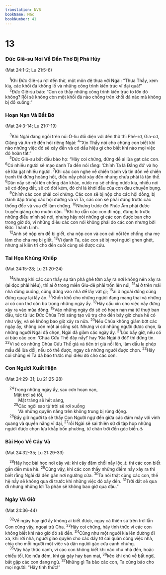 ```yaml
---
translation: NVB
bookName: Mác 
bookNumber: 41
---
```


<div class="title"><h1>13</h1><h3>Đức Giê-su Nói Về Đền Thờ Bị Phá Hủy </h3><p>(Mat 24:1-2; Lu 21:5-6) </p></div>
<span class="verse mac_13_1"> <sup>1</sup>Khi Đức Giê-su rời đền thờ, một môn đệ thưa với Ngài: “Thưa Thầy, xem kìa, các khối đá khổng lồ và những công trình kiến trúc vĩ đại quá!” <br/></span>
<span class="verse mac_13_2"> <sup>2</sup>Đức Giê-su bảo: “Con có thấy những công trình kiến trúc to lớn đó không? Rồi sẽ không còn một khối đá nào chồng trên khối đá nào mà không bị đổ xuống.” <br/></span>
<div class="title"><h3>Hoạn Nạn Và Bắt Bớ </h3><p>(Mat 24:3-14; Lu 21:7-19) </p></div>
<span class="verse mac_13_3"> <sup>3</sup>Khi Ngài đang ngồi trên núi Ô-liu đối diện với đền thờ thì Phê-rơ, Gia-cơ, Giăng và An-rê đến hỏi riêng Ngài: </span>
<span class="verse mac_13_4"><sup>4</sup>“Xin Thầy nói cho chúng con biết khi nào những việc đó sẽ xảy đến và có dấu hiệu gì cho biết khi nào mọi việc đó hoàn tất.” <br/></span>
<span class="verse mac_13_5"> <sup>5</sup>Đức Giê-su bắt đầu bảo họ: “Hãy coi chừng, đừng để ai lừa gạt các con. </span>
<span class="verse mac_13_6"><sup>6</sup>Có nhiều người sẽ mạo danh Ta đến nói rằng: ‘Chính Ta là Đấng đó’ và họ sẽ lừa gạt nhiều người. </span>
<span class="verse mac_13_7"><sup>7</sup>Khi các con nghe về chiến tranh và tin đồn về chiến tranh thì đừng hoảng hốt, điều nầy phải xảy đến nhưng chưa phải là tận thế. </span>
<span class="verse mac_13_8"><sup>8</sup>Dân nầy sẽ nổi lên chống dân khác, nước nọ sẽ chống nước kia, nhiều nơi sẽ có động đất, sẽ có đói kém, đó chỉ là khởi đầu của cơn đau chuyển bụng. <br/></span>
<span class="verse mac_13_9"> <sup>9</sup>Chính các con phải coi chừng. Các con sẽ bị nộp cho các hội đồng, bị đánh đập trong các hội đường và vì Ta, các con sẽ phải đứng trước các thống đốc và vua để làm chứng. </span>
<span class="verse mac_13_10"><sup>10</sup>Nhưng trước đó Phúc Âm phải được truyền giảng cho muôn dân. </span>
<span class="verse mac_13_11"><sup>11</sup>Khi họ dẫn các con đi nộp, đừng lo trước những điều mình sẽ nói, nhưng hãy nói những gì các con được ban cho trong giờ đó, vì những điều các con nói không phải do các con nhưng bởi Đức Thánh Linh. <br/></span>
<span class="verse mac_13_12"> <sup>12</sup>Anh sẽ nộp em để bị giết, cha nộp con và con cái nổi lên chống cha mẹ làm cho cha mẹ bị giết. </span>
<span class="verse mac_13_13"><sup>13</sup>Vì danh Ta, các con sẽ bị mọi người ghen ghét, nhưng ai kiên trì cho đến cuối cùng sẽ được cứu. <br/></span>
<div class="title"><h3>Tai Họa Khủng Khiếp </h3><p>(Mat 24:15-28; Lu 21:20-24) </p></div>
<span class="verse mac_13_14"> <sup>14</sup>Nhưng khi các con thấy sự tàn phá ghê tởm xảy ra nơi không nên xảy ra (ai đọc phải hiểu), thì ai ở trong miền Giu-đê phải trốn lên núi, </span>
<span class="verse mac_13_15"><sup>15</sup>ai ở trên mái nhà đừng xuống, cũng đừng vào nhà để lấy vật gì; </span>
<span class="verse mac_13_16"><sup>16</sup>ai ở ngoài đồng cũng đừng quay lại lấy áo. </span>
<span class="verse mac_13_17"><sup>17</sup>Khốn khổ cho những người đang mang thai và những ai có con thơ còn bú trong những ngày ấy. </span>
<span class="verse mac_13_18"><sup>18</sup>Hãy cầu xin cho việc nầy đừng xảy ra vào mùa đông. </span>
<span class="verse mac_13_19"><sup>19</sup>Vào những ngày đó sẽ có hoạn nạn mà từ thuở ban đầu, tức từ lúc Đức Chúa Trời sáng tạo vũ trụ cho đến bây giờ chưa hề có như vậy, và sẽ không bao giờ xảy ra nữa. </span>
<span class="verse mac_13_20"><sup>20</sup>Nếu Chúa không giảm bớt các ngày ấy, không còn một ai sống sót. Nhưng vì cớ những người được chọn, là những người Ngài đã chọn, Ngài đã giảm các ngày ấy. </span>
<span class="verse mac_13_21"><sup>21</sup>Lúc bấy giờ, nếu có ai bảo các con: ‘Chúa Cứu Thế đây nầy!’ hay ‘Kìa Ngài ở đó!’ thì đừng tin. </span>
<span class="verse mac_13_22"><sup>22</sup>Vì sẽ có những Chúa Cứu Thế giả và tiên tri giả nổi lên, làm dấu lạ phép mầu để lừa dối, nếu có thể được, ngay cả những người được chọn. </span>
<span class="verse mac_13_23"><sup>23</sup>Hãy coi chừng vì Ta đã báo trước mọi điều đó cho các con. <br/></span>
<div class="title"><h3>Con Người Xuất Hiện </h3><p>(Mat 24:29-31; Lu 21:25-28) </p></div>
<span class="verse mac_13_24"> <sup>24</sup>Trong những ngày ấy, sau cơn hoạn nạn, <br/>  Mặt trời sẽ tối, <br/>   Mặt trăng sẽ hết sáng, <br/></span>
<span class="verse mac_13_25">  <sup>25</sup>Các ngôi sao từ trời sẽ rơi xuống <br/>   Và những quyền năng trên không trung bị rúng động. <br/></span>
<span class="verse mac_13_26"> <sup>26</sup>Bấy giờ người ta sẽ thấy Con Người ngự đến giữa các đám mây với vinh quang và quyền năng vĩ đại, </span>
<span class="verse mac_13_27"><sup>27</sup>rồi Ngài sẽ sai thiên sứ đi tập họp những người được chọn lựa khắp bốn phương, từ chân trời đến góc biển.<a data-toggle="tooltip" data-placement="bottom" title="Từ bốn gió, từ khắp tận cùng đất và tận cùng bầu trời">⚓</a><br/></span>
<div class="title"><h3>Bài Học Về Cây Vả </h3><p>(Mat 24:32-35; Lu 21:29-33) </p></div>
<span class="verse mac_13_28"> <sup>28</sup>Hãy học bài học nơi cây vả: khi cây đâm chồi nẩy lộc,<a data-toggle="tooltip" data-placement="bottom" title="Khi nhánh non mọc ra và nứt lộc">⚓</a> thì các con biết gần đến mùa hè. </span>
<span class="verse mac_13_29"><sup>29</sup>Cũng vậy, khi các con thấy những điềm nầy xảy ra thì biết rằng Ngài đã đến gần nơi ngưỡng cửa. </span>
<span class="verse mac_13_30"><sup>30</sup>Ta nói thật cùng các con, thế hệ nầy sẽ không qua đi trước khi những việc đó xảy đến. </span>
<span class="verse mac_13_31"><sup>31</sup>Trời đất sẽ qua đi nhưng những lời Ta phán sẽ không bao giờ qua đâu.” <br/></span>
<div class="title"><h3>Ngày Và Giờ </h3><p>(Mat 24:36-44) </p></div>
<span class="verse mac_13_32"> <sup>32</sup>Về ngày hay giờ ấy không ai biết được, ngay cả thiên sứ trên trời lẫn Con cũng vậy, ngoại trừ Cha. </span>
<span class="verse mac_13_33"><sup>33</sup>Hãy coi chừng, hãy tỉnh thức vì các con không biết khi nào giờ đó sẽ đến. </span>
<span class="verse mac_13_34"><sup>34</sup>Cũng như một người kia lên đường đi xa, khi rời nhà, người giao quyền cho các đầy tớ cai quản công việc nhà, chia cho mỗi người một việc và dặn người gác cửa canh chừng. <br/></span>
<span class="verse mac_13_35"> <sup>35</sup>Vậy hãy thức canh, vì các con không biết khi nào chủ nhà đến, hoặc chiều tối, lúc nửa đêm, khi gà gáy hay ban mai, </span>
<span class="verse mac_13_36"><sup>36</sup>kẻo khi chủ về bất ngờ, bắt gặp các con đang ngủ. </span>
<span class="verse mac_13_37"><sup>37</sup>Những gì Ta bảo các con, Ta cũng bảo cho mọi người: “Hãy tỉnh thức!” <br/></span>
